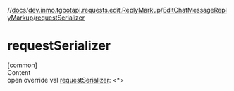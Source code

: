 //[docs](../../../index.md)/[dev.inmo.tgbotapi.requests.edit.ReplyMarkup](../index.md)/[EditChatMessageReplyMarkup](index.md)/[requestSerializer](request-serializer.md)



# requestSerializer  
[common]  
Content  
open override val [requestSerializer](request-serializer.md): <*>  



